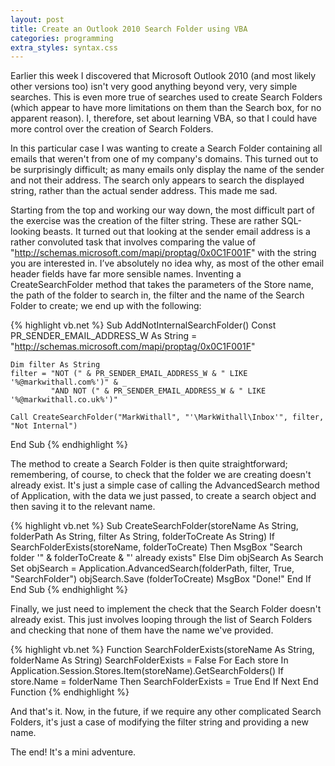```yaml
---
layout: post
title: Create an Outlook 2010 Search Folder using VBA
categories: programming
extra_styles: syntax.css
---
```

Earlier this week I discovered that Microsoft Outlook 2010 (and most likely other versions too) isn't very good anything beyond very, very simple searches.  This is even more true of searches used to create Search Folders (which appear to have more limitations on them than the Search box, for no apparent reason).  I, therefore, set about learning VBA, so that I could have more control over the creation of Search Folders.

In this particular case I was wanting to create a Search Folder containing all emails that weren't from one of my company's domains.  This turned out to be surprisingly difficult; as many emails only display the name of the sender and not their address.  The search only appears to search the displayed string, rather than the actual sender address.  This made me sad.

Starting from the top and working our way down, the most difficult part of the exercise was the creation of the filter string.  These are rather SQL-looking beasts.  It turned out that looking at the sender email address is a rather convoluted task that involves comparing the value of "http://schemas.microsoft.com/mapi/proptag/0x0C1F001F" with the string you are interested in.  I’ve absolutely no idea why, as most of the other email header fields have far more sensible names.  Inventing a CreateSearchFolder method that takes the parameters of the Store name, the path of the folder to search in, the filter and the name of the Search Folder to create; we end up with the following:

{% highlight vb.net %}
Sub AddNotInternalSearchFolder()
    Const PR_SENDER_EMAIL_ADDRESS_W As String
        = "http://schemas.microsoft.com/mapi/proptag/0x0C1F001F"
    
    Dim filter As String
    filter = "NOT (" & PR_SENDER_EMAIL_ADDRESS_W & " LIKE '%@markwithall.com%')" & _
             "AND NOT (" & PR_SENDER_EMAIL_ADDRESS_W & " LIKE '%@markwithall.co.uk%')"
    
    Call CreateSearchFolder("MarkWithall", "'\MarkWithall\Inbox'", filter, "Not Internal")
End Sub
{% endhighlight %}

The method to create a Search Folder is then quite straightforward; remembering, of course, to check that the folder we are creating doesn't already exist.  It's just a simple case of calling the AdvancedSearch method of Application, with the data we just passed, to create a search object and then saving it to the relevant name.

{% highlight vb.net %}
Sub CreateSearchFolder(storeName As String,
                       folderPath As String,
                       filter As String,
                       folderToCreate As String)
    If SearchFolderExists(storeName, folderToCreate) Then
        MsgBox "Search folder '" & folderToCreate & "' already exists"
    Else
        Dim objSearch As Search
        Set objSearch = Application.AdvancedSearch(folderPath,
                                                   filter,
                                                   True,
                                                   "SearchFolder")
        objSearch.Save (folderToCreate)
        MsgBox "Done!"
    End If
End Sub
{% endhighlight %}

Finally, we just need to implement the check that the Search Folder doesn't already exist.  This just involves looping through the list of Search Folders and checking that none of them have the name we've provided.

{% highlight vb.net %}
Function SearchFolderExists(storeName As String, folderName As String)
    SearchFolderExists = False
    For Each store In Application.Session.Stores.Item(storeName).GetSearchFolders()
        If store.Name = folderName Then
            SearchFolderExists = True
        End If
    Next
End Function
{% endhighlight %}

And that's it.  Now, in the future, if we require any other complicated Search Folders, it's just a case of modifying the filter string and providing a new name.

The end!  It's a mini adventure.
